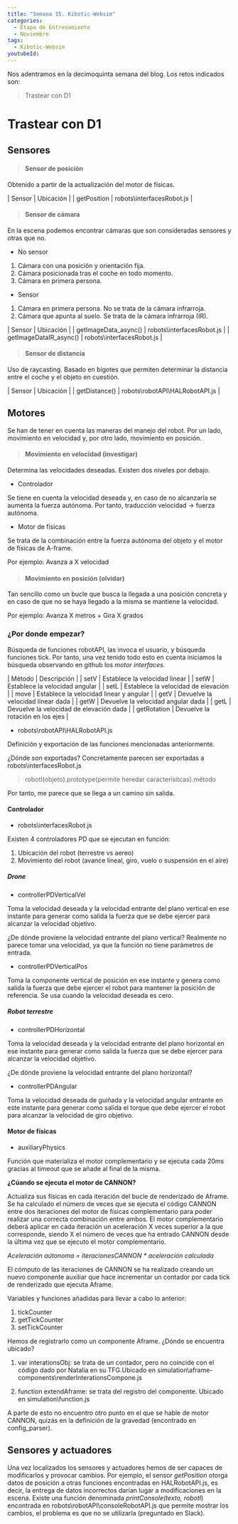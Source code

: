 ```yaml
---
title: "Semana 15. Kibotic-Websim"
categories:
  - Etapa de Entrenamiento
  - Noviembre
tags:
  - Kibotic-Websim
youtubeId: 
---
```



Nos adentramos en la decimoquinta semana del blog. Los retos indicados son:

> Trastear con D1 

# Trastear con D1

## Sensores

> #### Sensor de posición

Obtenido a partir de la actualización del motor de físicas.

| Sensor | Ubicación |
| getPosition | robots\interfacesRobot.js | 

> #### Sensor de cámara 

En la escena podemos encontrar cámaras que son consideradas sensores y otras que no. 

* No sensor

1. Cámara con una posición y orientación fija.
2. Cámara posicionada tras el coche en todo momento.
3. Cámara en primera persona.

* Sensor 

1. Cámara en primera persona. No se trata de la cámara infrarroja.
2. Cámara que apunta al suelo. Se trata de la cámara infrarroja (IR).

| Sensor | Ubicación |
| getImageData_async() | robots\interfacesRobot.js | 
| getImageDataIR_async() | robots\interfacesRobot.js | 

> #### Sensor de distancia

Uso de raycasting. Basado en bigotes que permiten determinar la distancia entre el coche y el objeto en cuestión. 

| Sensor | Ubicación |
| getDistance() | robots\robotAPI\HALRobotAPI.js | 

## Motores

Se han de tener en cuenta las maneras del manejo del robot. Por un lado, movimiento en velocidad y, por otro lado, movimiento en posición.

> #### Movimiento en velocidad (investigar)

Determina las velocidades deseadas. Existen dos niveles por debajo.

- Controlador

Se tiene en cuenta la velocidad deseada y, en caso de no alcanzarla se aumenta la fuerza autónoma. Por tanto, traducción velocidad -> fuerza autónoma. 

- Motor de físicas 

Se trata de la combinación entre la fuerza autónoma del objeto y el motor de físicas de A-frame.

Por ejemplo: Avanza a X velocidad

> #### Movimiento en posición (olvidar)

Tan sencillo como un bucle que busca la llegada a una posición concreta y en caso de que no se haya llegado a la misma se mantiene la velocidad. 

Por ejemplo: Avanza X metros + Gira X grados

### ¿Por donde empezar? 

Búsqueda de funciones robotAPI, las invoca el usuario, y búsqueda funciones tick. Por tanto, una vez tenido todo esto en cuenta iniciamos la búsqueda observando en github los *motor interfaces*.

| Método | Descripción |
| setV | Establece la velocidad linear | 
| setW | Establece la velocidad angular | 
| setL | Establece la velocidad de elevación | 
| move | Establece la velocidad linear y angular | 
| getV | Devuelve la velocidad linear dada | 
| getW | Devuelve la velocidad angular dada | 
| getL | Devuelve la velocidad de elevación dada | 
| getRotation | Devuelve la rotación en los ejes | 

- robots\robotAPI\HALRobotAPI.js

Definición y exportación de las funciones mencionadas anteriormente. 

¿Dónde son exportadas? Concretamente parecen ser exportadas a robots\interfacesRobot.js

> robotI(objeto).prototype(permite heredar caracterísitcas).método

Por tanto, me parece que se llega a un camino sin salida. 

#### Controlador

- robots\interfacesRobot.js

Existen 4 controladores PD que se ejecutan en función:

1. Ubicación del robot (terrestre vs aereo)
2. Movimiento del robot (avance lineal, giro, vuelo o suspensión en el aire)

##### **Drone**

* controllerPDVerticalVel

Toma la velocidad deseada y la velocidad entrante del plano vertical en ese instante para generar como salida la fuerza que se debe ejercer para alcanzar la velocidad objetivo. 

¿De dónde proviene la velocidad entrante del plano vertical? Realmente no parece tomar una velocidad, ya que la función no tiene parámetros de entrada.

* controllerPDVerticalPos

Toma la componente vertical de posición en ese instante y genera como salida la fuerza que debe ejercer el robot para mantener la posición de referencia. Se usa cuando la velocidad deseada es cero. 

##### **Robot terrestre**

* controllerPDHorizontal

Toma la velocidad deseada y la velocidad entrante del plano horizontal en ese instante para generar como salida la fuerza que se debe ejercer para alcanzar la velocidad objetivo. 

¿De dónde proviene la velocidad entrante del plano horizontal?

* controllerPDAngular

Toma la velocidad deseada de guiñada y la velocidad angular entrante en este instante para generar como salida el torque que debe ejercer el robot para alcanzar la velocidad de giro objetivo.

#### Motor de físicas

* auxiliaryPhysics

Función que materializa el motor complementario y se ejecuta cada 20ms gracias al timeout que se añade al final de la misma. 

**¿Cúando se ejecuta el motor de CANNON?**

Actualiza sus físicas en cada iteración del bucle de renderizado de Aframe. Se ha calculado el número de veces que se ejecuta el código CANNON entre dos iteraciones del motor de físicas complementario para poder realizar una correcta combinación entre ambos. El motor complementario deberá aplicar en cada iteración un aceleración X veces superior a la que corresponde, siendo X el número de veces que ha entrado CANNON desde la última vez que se ejecuto el motor complementario. 

*Aceleración aútonoma = iteracionesCANNON * aceleración calculada*

El cómputo de las iteraciones de CANNON se ha realizado creando un nuevo componente auxiliar que hace incrementar un contador por cada tick de renderizado que ejecuta Aframe. 

Variables y funciones añadidas para llevar a cabo lo anterior:

1. tickCounter
2. getTickCounter
3. setTickCounter 

Hemos de registrarlo como un componente Aframe. ¿Dónde se encuentra ubicado? 

1. var interationsObj: se trata de un contador, pero no coincide con el código dado por Natalia en su TFG.Ubicado en simulation\aframe-components\renderInterationsCompone.js

2. function extendAframe: se trata del registro del componente. Ubicado en simulation\function.js  

A parte de esto no encuentro otro punto en el que se hable de motor CANNON, quizás en la definición de la gravedad (encontrado en config_parser).

## Sensores y actuadores

Una vez localizados los sensores y actuadores hemos de ser capaces de modificarlos y provocar cambios. Por ejemplo, el sensor *getPosition* otorga datos de posición a otras funciones encontradas en HALRobotAPI.js, es decir, la entrega de datos incorrectos darían lugar a modificaciones en la escena. Existe una función denominada *printConsole(texto, robotI*) encontrada en robots\robotAPI\consoleRobotAPI.js que permite mostrar los cambios, el problema es que no se utilizarla (preguntado en Slack).





